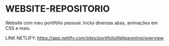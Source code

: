 # WEBSITE-REPOSITORIO
Website com meu portifólio pessoal. Inclui diversas abas, animações em CSS e mais. 

LINK NETLIFY: https://app.netlify.com/sites/portifoliolfellipeonline/overview
